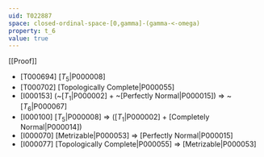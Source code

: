 ```yaml
---
uid: T022887
space: closed-ordinal-space-[0,gamma]-(gamma-<-omega)
property: t_6
value: true
---
```

[[Proof]]

* [T000694] [$T_5$|P000008]
* [T000702] [Topologically Complete|P000055]
* [I000153] (~[$T_1$|P000002] + ~[Perfectly Normal|P000015]) => ~[$T_6$|P000067]
* [I000100] [$T_5$|P000008] => ([$T_1$|P000002] + [Completely Normal|P000014])
* [I000070] [Metrizable|P000053] => [Perfectly Normal|P000015]
* [I000077] [Topologically Complete|P000055] => [Metrizable|P000053]

